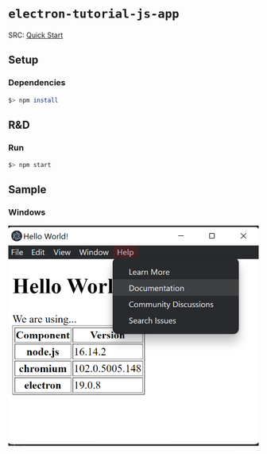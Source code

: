 # `electron-tutorial-js-app`

SRC: [Quick Start](https://www.electronjs.org/docs/latest/tutorial/quick-start)

## Setup

### Dependencies

```bash
$> npm install
```

## R&D

### Run

```bash
$> npm start
```

## Sample

### Windows

![win32](./README/win32.png)
